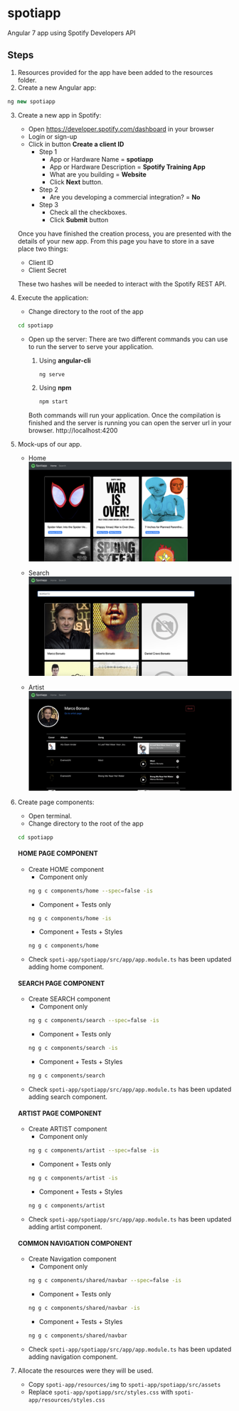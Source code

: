 # spotiapp
Angular 7 app using Spotify Developers API

## Steps
1. Resources provided for the app have been added to the resources folder.
2. Create a new Angular app:
```javascript
ng new spotiapp
```
3. Create a new app in Spotify:

    * Open https://developer.spotify.com/dashboard in your browser
    * Login or sign-up
    * Click in button **Create a client ID**
        - Step 1
            * App or Hardware Name = **spotiapp**
            * App or Hardware Description = **Spotify Training App**
            * What are you building = **Website**
            * Click **Next** button.
        - Step 2
            * Are you developing a commercial integration? = **No**
        - Step 3
            * Check all the checkboxes.
            * Click **Submit** button

    Once you have finished the creation process, you are presented with the details of your new app. From this page you have to store in a save place two things:

    * Client ID
    * Client Secret

    These two hashes will be needed to interact with the Spotify REST API.
4. Execute the application:

    * Change directory to the root of the app
    ```bash
    cd spotiapp
    ```
    * Open up the server:
    There are two different commands you can use to run the server to serve your application.

        1. Using **angular-cli**
            ```bash
            ng serve
            ```
        2. Using **npm**
            ```bash
            npm start
            ```

        Both commands will run your application.
        Once the compilation is finished and the server is running you can open the server url in your browser. http://localhost:4200

5. Mock-ups of our app.
    - Home
    ![Home](./mockups/HOME.png "Home Mock-up")

    - Search
     ![Search](./mockups/SEARCH.png "Search Mock-up")

    - Artist
     ![Artist](./mockups/ARTIST.png "Artist Mock-up")

6. Create page components:

    * Open terminal.
    * Change directory to the root of the app
    ```bash
    cd spotiapp
    ```
    #### HOME PAGE COMPONENT 
    * Create HOME component
        * Component only
        ```bash
        ng g c components/home --spec=false -is
        ```
        * Component + Tests only
        ```bash
        ng g c components/home -is
        ```
        * Component + Tests + Styles
        ```bash
        ng g c components/home
        ```
    * Check ```spoti-app/spotiapp/src/app/app.module.ts``` has been updated adding home component.
    #### SEARCH PAGE COMPONENT
    * Create SEARCH component
        * Component only
        ```bash
        ng g c components/search --spec=false -is
        ```
        * Component + Tests only
        ```bash
        ng g c components/search -is
        ```
        * Component + Tests + Styles
        ```bash
        ng g c components/search
        ```
    * Check ```spoti-app/spotiapp/src/app/app.module.ts``` has been updated adding search component.
    #### ARTIST PAGE COMPONENT
    * Create ARTIST component
        * Component only
        ```bash
        ng g c components/artist --spec=false -is
        ```
        * Component + Tests only
        ```bash
        ng g c components/artist -is
        ```
        * Component + Tests + Styles
        ```bash
        ng g c components/artist
        ```
    * Check ```spoti-app/spotiapp/src/app/app.module.ts``` has been updated adding artist component.
    #### COMMON NAVIGATION COMPONENT
    * Create Navigation component
        * Component only
        ```bash
        ng g c components/shared/navbar --spec=false -is
        ```
        * Component + Tests only
        ```bash
        ng g c components/shared/navbar -is
        ```
        * Component + Tests + Styles
        ```bash
        ng g c components/shared/navbar
        ```
    * Check ```spoti-app/spotiapp/src/app/app.module.ts``` has been updated adding navigation component.

7. Allocate the resources were they will be used.

    * Copy ```spoti-app/resources/img``` to ```spoti-app/spotiapp/src/assets```
    * Replace ```spoti-app/spotiapp/src/styles.css``` with ```spoti-app/resources/styles.css```






